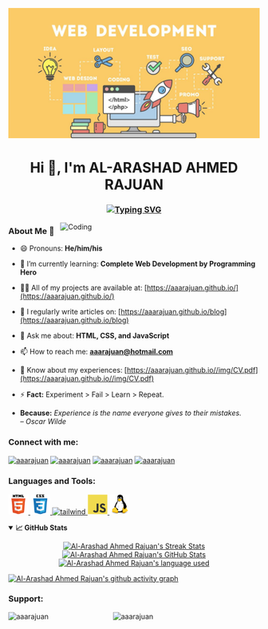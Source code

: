 [![MasterHead](https://github.com/aaarajuan/aaarajuan/blob/main/img/Shutterstock-lqkMYchQGJ.jpg)](https://aaarajuan.github.io)

<h1 align="center">Hi 👋, I'm AL-ARASHAD AHMED RAJUAN</h1>
<h3 align="center">
 <a href="https://git.io/typing-svg"><img src="https://readme-typing-svg.herokuapp.com?font=Source+Code+Pro&weight=600&size=24&pause=1000&color=51DD5D&background=F8F7F700&width=435&lines=Thanks+For+Visiting+%F0%9F%98%8A+!!!;A+Passionate+Student.;Eager+to+Learn.;Fast+Learner.;New+in+Web+Development+Career.;From+Bangladesh." alt="Typing SVG" /></a>
</h3>

<img align="right" alt="Coding" width="400" src="https://cdn.dribbble.com/users/1162077/screenshots/3848914/programmer.gif">

### About Me 🚀
<!--- 🔭 I’m currently working on [demo](#) -->
- 😄 Pronouns: **He/him/his**
 
- 🌱 I’m currently learning: **Complete Web Development by Programming Hero**
<!--- 👯 I’m looking to collaborate on [demo](#)

- 🤝 I’m looking for help with [demo](#) -->

- 👨‍💻 All of my projects are available at: [https://aaarajuan.github.io/](https://aaarajuan.github.io/)

- 📝 I regularly write articles on: [https://aaarajuan.github.io/blog](https://aaarajuan.github.io/blog)

- 💬 Ask me about: **HTML, CSS, and JavaScript**

- 📫 How to reach me: **aaarajuan@hotmail.com**

- 📄 Know about my experiences: [https://aaarajuan.github.io//img/CV.pdf](https://aaarajuan.github.io//img/CV.pdf)

- ⚡ **Fact:** Experiment > Fail > Learn > Repeat.
- **Because:** <em>Experience is the name everyone gives to their mistakes. <br/>– Oscar Wilde</em>

<h3 align="left">Connect with me:</h3>
<p align="left">
<a href="https://dev.to/aaarajuan" target="blank"><img align="center" src="https://raw.githubusercontent.com/rahuldkjain/github-profile-readme-generator/master/src/images/icons/Social/devto.svg" alt="aaarajuan" height="30" width="40" /></a>
<a href="https://twitter.com/aaarajuan" target="blank"><img align="center" src="https://raw.githubusercontent.com/rahuldkjain/github-profile-readme-generator/master/src/images/icons/Social/twitter.svg" alt="aaarajuan" height="30" width="40" /></a>
<a href="https://linkedin.com/in/aaarajuan" target="blank"><img align="center" src="https://raw.githubusercontent.com/rahuldkjain/github-profile-readme-generator/master/src/images/icons/Social/linked-in-alt.svg" alt="aaarajuan" height="30" width="40" /></a>
<a href="https://fb.com/0xaaarajuan" target="blank"><img align="center" src="https://raw.githubusercontent.com/rahuldkjain/github-profile-readme-generator/master/src/images/icons/Social/facebook.svg" alt="aaarajuan" height="30" width="40" /></a>
<!--
<a href="https://instagram.com/aaarajuan" target="blank"><img align="center" src="https://raw.githubusercontent.com/rahuldkjain/github-profile-readme-generator/master/src/images/icons/Social/instagram.svg" alt="aaarajuan" height="30" width="40" /></a>
<a href="https://medium.com/@aaarajuan" target="blank"><img align="center" src="https://raw.githubusercontent.com/rahuldkjain/github-profile-readme-generator/master/src/images/icons/Social/medium.svg" alt="@aaarajuan" height="30" width="40" /></a>
 <a href="https://www.youtube.com/c/aaarajuan" target="blank"><img align="center" src="https://raw.githubusercontent.com/rahuldkjain/github-profile-readme-generator/master/src/images/icons/Social/youtube.svg" alt="aaarajuan" height="30" width="40" /></a>
<a href="https://www.hackerrank.com/aaarajuan" target="blank"><img align="center" src="https://raw.githubusercontent.com/rahuldkjain/github-profile-readme-generator/master/src/images/icons/Social/hackerrank.svg" alt="aaarajuan" height="30" width="40" /></a>
 -->
</p>

<h3 align="left">Languages and Tools:</h3>
<p align="left"> 
  <a href="https://www.w3.org/html/" target="_blank" rel="noreferrer"> <img src="https://raw.githubusercontent.com/devicons/devicon/master/icons/html5/html5-original-wordmark.svg" alt="html5" width="40" height="40"/> </a> 
  <a href="https://www.w3schools.com/css/" target="_blank" rel="noreferrer"> <img src="https://raw.githubusercontent.com/devicons/devicon/master/icons/css3/css3-original-wordmark.svg" alt="css3" width="40" height="40"/> </a>
  <a href="https://tailwindcss.com/" target="_blank" rel="noreferrer"> <img src="https://www.vectorlogo.zone/logos/tailwindcss/tailwindcss-icon.svg" alt="tailwind" width="40" height="40"/> </a> 
  <a href="https://developer.mozilla.org/en-US/docs/Web/JavaScript" target="_blank" rel="noreferrer"> <img src="https://raw.githubusercontent.com/devicons/devicon/master/icons/javascript/javascript-original.svg" alt="javascript" width="40" height="40"/> </a> 
  <a href="https://www.linux.org/" target="_blank" rel="noreferrer"> <img src="https://raw.githubusercontent.com/devicons/devicon/master/icons/linux/linux-original.svg" alt="linux" width="40" height="40"/> </a> 
  
  <!-- <a href="https://www.gnu.org/software/bash/" target="_blank" rel="noreferrer"> <img src="https://www.vectorlogo.zone/logos/gnu_bash/gnu_bash-icon.svg" alt="bash" width="40" height="40"/> </a>
  <a href="https://getbootstrap.com" target="_blank" rel="noreferrer"> <img src="https://raw.githubusercontent.com/devicons/devicon/master/icons/bootstrap/bootstrap-plain-wordmark.svg" alt="bootstrap" width="40" height="40"/> </a>
 <a href="https://expressjs.com" target="_blank" rel="noreferrer"> <img src="https://raw.githubusercontent.com/devicons/devicon/master/icons/express/express-original-wordmark.svg" alt="express" width="40" height="40"/> </a> 
  <a href="https://firebase.google.com/" target="_blank" rel="noreferrer"> <img src="https://www.vectorlogo.zone/logos/firebase/firebase-icon.svg" alt="firebase" width="40" height="40"/> </a> 
  <a href="https://git-scm.com/" target="_blank" rel="noreferrer"> <img src="https://www.vectorlogo.zone/logos/git-scm/git-scm-icon.svg" alt="git" width="40" height="40"/> </a>
  <a href="https://heroku.com" target="_blank" rel="noreferrer"> <img src="https://www.vectorlogo.zone/logos/heroku/heroku-icon.svg" alt="heroku" width="40" height="40"/> </a> 
  <a href="https://www.adobe.com/in/products/illustrator.html" target="_blank" rel="noreferrer"> <img src="https://www.vectorlogo.zone/logos/adobe_illustrator/adobe_illustrator-icon.svg" alt="illustrator" width="40" height="40"/> </a>
  <a href="https://www.mongodb.com/" target="_blank" rel="noreferrer"> <img src="https://raw.githubusercontent.com/devicons/devicon/master/icons/mongodb/mongodb-original-wordmark.svg" alt="mongodb" width="40" height="40"/> </a> 
  <a href="https://www.mysql.com/" target="_blank" rel="noreferrer"> <img src="https://raw.githubusercontent.com/devicons/devicon/master/icons/mysql/mysql-original-wordmark.svg" alt="mysql" width="40" height="40"/> </a> <a href="https://nodejs.org" target="_blank" rel="noreferrer"> <img src="https://raw.githubusercontent.com/devicons/devicon/master/icons/nodejs/nodejs-original-wordmark.svg" alt="nodejs" width="40" height="40"/> </a> 
  <a href="https://www.photoshop.com/en" target="_blank" rel="noreferrer"> <img src="https://raw.githubusercontent.com/devicons/devicon/master/icons/photoshop/photoshop-line.svg" alt="photoshop" width="40" height="40"/> </a> 
  <a href="https://reactjs.org/" target="_blank" rel="noreferrer"> <img src="https://raw.githubusercontent.com/devicons/devicon/master/icons/react/react-original-wordmark.svg" alt="react" width="40" height="40"/> </a> 
  <a href="https://reactnative.dev/" target="_blank" rel="noreferrer"> <img src="https://reactnative.dev/img/header_logo.svg" alt="reactnative" width="40" height="40"/> </a> -->
</p>

<details open="">
  <summary>
    <b>📈 GitHub Stats</b>
  </summary>
  <p align="center">
    <a href="https://github.com/mitul3737/mitul3737"><img alt="Al-Arashad Ahmed Rajuan's Streak Stats" src="https://github-readme-streak-stats.herokuapp.com/?user=aaarajuan&theme=highcontrast"/></a>
    <a href="https://github.com/mitul3737/mitul3737"><img alt="Al-Arashad Ahmed Rajuan's GitHub Stats" src="https://github-readme-stats.vercel.app/api?username=aaarajuan&show_icons=true&theme=merko" width=55%/></a>
    <a href="https://github.com/mitul3737/mitul3737"><img alt="Al-Arashad Ahmed Rajuan's language used" src="https://github-readme-stats.vercel.app/api/top-langs/?username=aaarajuan&layout=compact&langs_count=8&theme=gruvbox" width=40%/></a>
</details>

<!--
<details>
<summary><b>Open Source Contribution:</b></summary>
- 
</details>
-->

<!--
<details open="">
<summary>
  <b>Honors & Awards 🏅</b>
</summary>
- Blog shared by Dev Community [Post](https://twitter.com/ThePracticalDev/status/1476840641338527753)
</details>
-->

<!--### Blogs posts & Youtube Videos -->
<!-- BLOG-POST-LIST:START -->
<!-- BLOG-POST-LIST:END -->

[![Al-Arashad Ahmed Rajuan's github activity graph](https://github-readme-activity-graph.vercel.app/graph?username=aaarajuan&theme=github-compact&title_color=51DD5DFF&hide_border=true)](https://github.com/aaarajuan/github-readme-activity-graph)

<h3 align="left">Support:</h3>
<p><a href="https://www.buymeacoffee.com/aaarajuan"> <img align="left" src="https://cdn.buymeacoffee.com/buttons/v2/default-yellow.png" height="50" width="210" alt="aaarajuan" /></a><a href="https://ko-fi.com/aaarajuan"> <img align="left" src="https://cdn.ko-fi.com/cdn/kofi3.png?v=3" height="50" width="210" alt="aaarajuan" /></a></p>
<br/><br/><br/>



<!-- <p align="left"> <a href="https://github.com/ryo-ma/github-profile-trophy"><img src="https://github-profile-trophy.vercel.app/?username=aaarajuan" alt="aaarajuan" /></a> </p> -->
